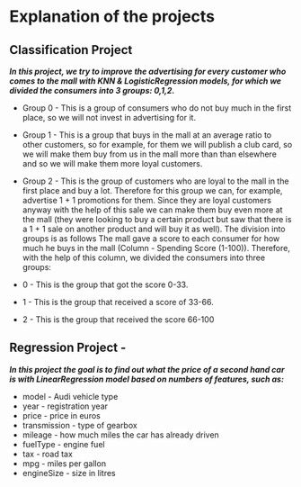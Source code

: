 # Explanation of the projects
## Classification Project
***In this project, we try to improve the advertising for every customer who comes to the mall with KNN & LogisticRegression models, for which we divided the consumers into 3 groups: 0,1,2.***

- Group 0 - This is a group of consumers who do not buy much in the first place, so we will not invest in advertising for it.
- Group 1 - This is a group that buys in the mall at an average ratio to other customers, so for example, for them we will publish a club card, so we will make them buy from us in the mall more than than elsewhere and so we will make them more loyal customers.
- Group 2 - This is the group of customers who are loyal to the mall in the first place and buy a lot. Therefore for this group we can, for example, advertise 1 + 1 promotions for them. Since they are loyal customers anyway with the help of this sale we can make them buy even more at the mall (they were looking to buy a certain product but saw that there is a 1 + 1 sale on another product and will buy it as well).
The division into groups is as follows
The mall gave a score to each consumer for how much he buys in the mall (Column - Spending Score (1-100)). Therefore, with the help of this column, we divided the consumers into three groups:

- 0 - This is the group that got the score 0-33.
- 1 - This is the group that received a score of 33-66.
- 2 - This is the group that received the score 66-100

## Regression Project - 
***In this project the goal is to find out what the price of a second hand car is with LinearRegression model based on numbers of features, such as:***
- model - Audi vehicle type
- year - registration year
- price - price in euros
- transmission - type of gearbox
- mileage - how much miles the car has already driven
- fuelType - engine fuel
- tax - road tax
- mpg - miles per gallon
- engineSize - size in litres
